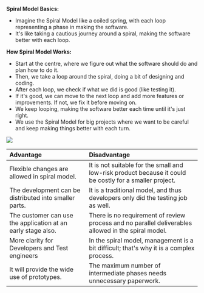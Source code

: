 ﻿**Spiral Model Basics:**

- Imagine the Spiral Model like a coiled spring, with each loop representing a phase in making the software.
- It's like taking a cautious journey around a spiral, making the software better with each loop.

**How Spiral Model Works:**

- Start at the centre, where we figure out what the software should do and plan how to do it.
- Then, we take a loop around the spiral, doing a bit of designing and coding.
- After each loop, we check if what we did is good (like testing it).
- If it's good, we can move to the next loop and add more features or improvements. If not, we fix it before moving on.
- We keep looping, making the software better each time until it's just right.
- We use the Spiral Model for big projects where we want to be careful and keep making things better with each turn.




![](Aspose.Words.f982c5bd-561c-400e-ae3a-f02aa9716a44.001.png)

|**Advantage**|**Disadvantage**|
| :- | :- |
|Flexible changes are allowed in spiral model.|It is not suitable for the small and low-risk product because it could be costly for a smaller project.|
|The development can be distributed into smaller parts.|It is a traditional model, and thus developers only did the testing job as well.|
|The customer can use the application at an early stage also.|There is no requirement of review process and no parallel deliverables allowed in the spiral model.|
|More clarity for Developers and Test engineers|In the spiral model, management is a bit difficult; that's why it is a complex process.|
|It will provide the wide use of prototypes.|The maximum number of intermediate phases needs unnecessary paperwork.|

